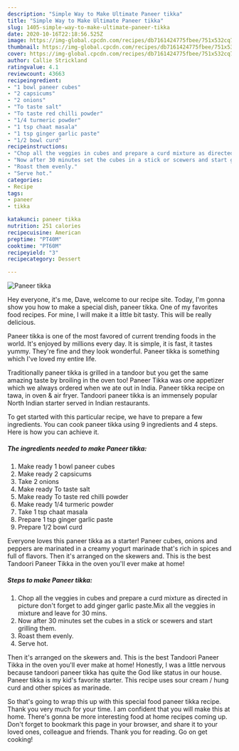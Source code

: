 ```yaml
---
description: "Simple Way to Make Ultimate Paneer tikka"
title: "Simple Way to Make Ultimate Paneer tikka"
slug: 1405-simple-way-to-make-ultimate-paneer-tikka
date: 2020-10-16T22:18:56.525Z
image: https://img-global.cpcdn.com/recipes/db7161424775fbee/751x532cq70/paneer-tikka-recipe-main-photo.jpg
thumbnail: https://img-global.cpcdn.com/recipes/db7161424775fbee/751x532cq70/paneer-tikka-recipe-main-photo.jpg
cover: https://img-global.cpcdn.com/recipes/db7161424775fbee/751x532cq70/paneer-tikka-recipe-main-photo.jpg
author: Callie Strickland
ratingvalue: 4.1
reviewcount: 43663
recipeingredient:
- "1 bowl paneer cubes"
- "2 capsicums"
- "2 onions"
- "To taste salt"
- "To taste red chilli powder"
- "1/4 turmeric powder"
- "1 tsp chaat masala"
- "1 tsp ginger garlic paste"
- "1/2 bowl curd"
recipeinstructions:
- "Chop all the veggies in cubes and prepare a curd mixture as directed in picture don&#39;t forget to add ginger garlic paste.Mix all the veggies in mixture and leave for 30 mins."
- "Now after 30 minutes set the cubes in a stick or scewers and start grilling them."
- "Roast them evenly."
- "Serve hot."
categories:
- Recipe
tags:
- paneer
- tikka

katakunci: paneer tikka 
nutrition: 251 calories
recipecuisine: American
preptime: "PT40M"
cooktime: "PT60M"
recipeyield: "3"
recipecategory: Dessert

---
```



![Paneer tikka](https://img-global.cpcdn.com/recipes/db7161424775fbee/751x532cq70/paneer-tikka-recipe-main-photo.jpg)

Hey everyone, it's me, Dave, welcome to our recipe site. Today, I'm gonna show you how to make a special dish, paneer tikka. One of my favorites food recipes. For mine, I will make it a little bit tasty. This will be really delicious.

Paneer tikka is one of the most favored of current trending foods in the world. It's enjoyed by millions every day. It is simple, it is fast, it tastes yummy. They're fine and they look wonderful. Paneer tikka is something which I've loved my entire life.

Traditionally paneer tikka is grilled in a tandoor but you get the same amazing taste by broiling in the oven too! Paneer Tikka was one appetizer which we always ordered when we ate out in India. Paneer tikka recipe on tawa, in oven &amp; air fryer. Tandoori paneer tikka is an immensely popular North Indian starter served in Indian restaurants.


To get started with this particular recipe, we have to prepare a few ingredients. You can cook paneer tikka using 9 ingredients and 4 steps. Here is how you can achieve it.

<!--inarticleads1-->

##### The ingredients needed to make Paneer tikka:

1. Make ready 1 bowl paneer cubes
1. Make ready 2 capsicums
1. Take 2 onions
1. Make ready To taste salt
1. Make ready To taste red chilli powder
1. Make ready 1/4 turmeric powder
1. Take 1 tsp chaat masala
1. Prepare 1 tsp ginger garlic paste
1. Prepare 1/2 bowl curd


Everyone loves this paneer tikka as a starter! Paneer cubes, onions and peppers are marinated in a creamy yogurt marinade that&#39;s rich in spices and full of flavors. Then it&#39;s arranged on the skewers and. This is the best Tandoori Paneer Tikka in the oven you&#39;ll ever make at home! 

<!--inarticleads2-->

##### Steps to make Paneer tikka:

1. Chop all the veggies in cubes and prepare a curd mixture as directed in picture don&#39;t forget to add ginger garlic paste.Mix all the veggies in mixture and leave for 30 mins.
1. Now after 30 minutes set the cubes in a stick or scewers and start grilling them.
1. Roast them evenly.
1. Serve hot.


Then it&#39;s arranged on the skewers and. This is the best Tandoori Paneer Tikka in the oven you&#39;ll ever make at home! Honestly, I was a little nervous because tandoori paneer tikka has quite the God like status in our house. Paneer tikka is my kid&#39;s favorite starter. This recipe uses sour cream / hung curd and other spices as marinade. 

So that's going to wrap this up with this special food paneer tikka recipe. Thank you very much for your time. I am confident that you will make this at home. There's gonna be more interesting food at home recipes coming up. Don't forget to bookmark this page in your browser, and share it to your loved ones, colleague and friends. Thank you for reading. Go on get cooking!
